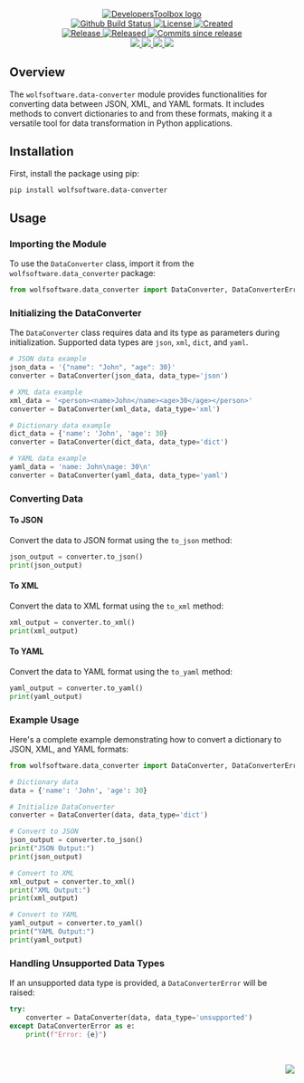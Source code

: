<!-- markdownlint-disable -->
<p align="center">
    <a href="https://github.com/DevelopersToolbox/">
        <img src="https://cdn.wolfsoftware.com/assets/images/github/organisations/developerstoolbox/black-and-white-circle-256.png" alt="DevelopersToolbox logo" />
    </a>
    <br />
    <a href="https://github.com/DevelopersToolbox/data-converter-package/actions/workflows/cicd.yml">
        <img src="https://img.shields.io/github/actions/workflow/status/DevelopersToolbox/data-converter-package/cicd.yml?branch=master&label=build%20status&style=for-the-badge" alt="Github Build Status" />
    </a>
    <a href="https://github.com/DevelopersToolbox/data-converter-package/blob/master/LICENSE.md">
        <img src="https://img.shields.io/github/license/DevelopersToolbox/data-converter-package?color=blue&label=License&style=for-the-badge" alt="License">
    </a>
    <a href="https://github.com/DevelopersToolbox/data-converter-package">
        <img src="https://img.shields.io/github/created-at/DevelopersToolbox/data-converter-package?color=blue&label=Created&style=for-the-badge" alt="Created">
    </a>
    <br />
    <a href="https://github.com/DevelopersToolbox/data-converter-package/releases/latest">
        <img src="https://img.shields.io/github/v/release/DevelopersToolbox/data-converter-package?color=blue&label=Latest%20Release&style=for-the-badge" alt="Release">
    </a>
    <a href="https://github.com/DevelopersToolbox/data-converter-package/releases/latest">
        <img src="https://img.shields.io/github/release-date/DevelopersToolbox/data-converter-package?color=blue&label=Released&style=for-the-badge" alt="Released">
    </a>
    <a href="https://github.com/DevelopersToolbox/data-converter-package/releases/latest">
        <img src="https://img.shields.io/github/commits-since/DevelopersToolbox/data-converter-package/latest.svg?color=blue&style=for-the-badge" alt="Commits since release">
    </a>
    <br />
    <a href="https://github.com/DevelopersToolbox/data-converter-package/blob/master/.github/CODE_OF_CONDUCT.md">
        <img src="https://img.shields.io/badge/Code%20of%20Conduct-blue?style=for-the-badge" />
    </a>
    <a href="https://github.com/DevelopersToolbox/data-converter-package/blob/master/.github/CONTRIBUTING.md">
        <img src="https://img.shields.io/badge/Contributing-blue?style=for-the-badge" />
    </a>
    <a href="https://github.com/DevelopersToolbox/data-converter-package/blob/master/.github/SECURITY.md">
        <img src="https://img.shields.io/badge/Report%20Security%20Concern-blue?style=for-the-badge" />
    </a>
    <a href="https://github.com/DevelopersToolbox/data-converter-package/issues">
        <img src="https://img.shields.io/badge/Get%20Support-blue?style=for-the-badge" />
    </a>
</p>

## Overview

The `wolfsoftware.data-converter` module provides functionalities for converting data between JSON, XML, and YAML formats.
It includes methods to convert dictionaries to and from these formats, making it a versatile tool for data transformation in Python applications.

## Installation

First, install the package using pip:

```bash
pip install wolfsoftware.data-converter
```

## Usage

### Importing the Module

To use the `DataConverter` class, import it from the `wolfsoftware.data_converter` package:

```python
from wolfsoftware.data_converter import DataConverter, DataConverterError
```

### Initializing the DataConverter

The `DataConverter` class requires data and its type as parameters during initialization. Supported data types are `json`, `xml`, `dict`, and `yaml`.

```python
# JSON data example
json_data = '{"name": "John", "age": 30}'
converter = DataConverter(json_data, data_type='json')

# XML data example
xml_data = '<person><name>John</name><age>30</age></person>'
converter = DataConverter(xml_data, data_type='xml')

# Dictionary data example
dict_data = {'name': 'John', 'age': 30}
converter = DataConverter(dict_data, data_type='dict')

# YAML data example
yaml_data = 'name: John\nage: 30\n'
converter = DataConverter(yaml_data, data_type='yaml')
```

### Converting Data

#### To JSON

Convert the data to JSON format using the `to_json` method:

```python
json_output = converter.to_json()
print(json_output)
```

#### To XML

Convert the data to XML format using the `to_xml` method:

```python
xml_output = converter.to_xml()
print(xml_output)
```

#### To YAML

Convert the data to YAML format using the `to_yaml` method:

```python
yaml_output = converter.to_yaml()
print(yaml_output)
```

### Example Usage

Here's a complete example demonstrating how to convert a dictionary to JSON, XML, and YAML formats:

```python
from wolfsoftware.data_converter import DataConverter, DataConverterError

# Dictionary data
data = {'name': 'John', 'age': 30}

# Initialize DataConverter
converter = DataConverter(data, data_type='dict')

# Convert to JSON
json_output = converter.to_json()
print("JSON Output:")
print(json_output)

# Convert to XML
xml_output = converter.to_xml()
print("XML Output:")
print(xml_output)

# Convert to YAML
yaml_output = converter.to_yaml()
print("YAML Output:")
print(yaml_output)
```

### Handling Unsupported Data Types

If an unsupported data type is provided, a `DataConverterError` will be raised:

```python
try:
    converter = DataConverter(data, data_type='unsupported')
except DataConverterError as e:
    print(f"Error: {e}")
```

<br />
<p align="right"><a href="https://wolfsoftware.com/"><img src="https://img.shields.io/badge/Created%20by%20Wolf%20on%20behalf%20of%20Wolf%20Software-blue?style=for-the-badge" /></a></p>
